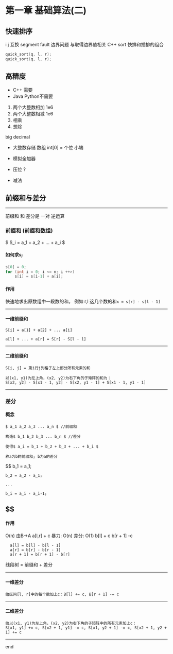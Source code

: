 # 第一章 基础算法(二)

## 快速排序
i j 互换
segment fault
边界问题
与取得边界值相关
C++ sort 快排和插排的组合
```C++
quick_sort(q, l, r);
quick_sort(q, l, r);
```

## 高精度
*  C++ 需要 
* Java Python不需要

1. 两个大整数相加 1e6
2. 两个大整数相减 1e6
3. 相乘
4. 想除

big decimal
* 大整数存储 数组 int[0] = 个位 小端
* 模拟全加器
* 压位 ?

* 减法


## 前缀和与差分
---
前缀和 和 差分是 一对 逆运算
### 前缀和 (前缀和数组)
$ S_i = a_1 + a_2 + ... + a_i $
#### 如何求$s_i$
```C++
s[0] = 0;
for (int i = 0; i <= n; i ++>)
    s[i] = s[i-1] + a[i];
```
#### 作用
快速地求出原数组中一段数的和。
例如 r,l 这几个数的和`x = s[r] - s[l - 1]`

---
#### 一维前缀和 
```
S[i] = a[1] + a[2] + ... a[i]

a[l] + ... + a[r] = S[r] - S[l - 1]
```
---
#### 二维前缀和 
```
S[i, j] = 第i行j列格子左上部分所有元素的和

以(x1, y1)为左上角，(x2, y2)为右下角的子矩阵的和为：
S[x2, y2] - S[x1 - 1, y2] - S[x2, y1 - 1] + S[x1 - 1, y1 - 1]
```

---
### 差分
#### 概念
    $ a_1 a_2 a_3 ... a_n $ //前缀和

    构造$ b_1 b_2 b_3 ... b_n $ //差分

    使得$ a_i = b_1 + b_2 + b_3 + ... + b_i $

    称a为b的前缀和; b为a的差分

$$
    b_1 = a_1;

    b_2 = a_2 - a_1;

    ...
    
    b_i = a_i - a_i-1;
$$
---
#### 作用

  O(n) 由B->A
  a[l,r] + c
    暴力: O(n)
    差分: O(1)
      b[l] + c
      b[r + 1] -c

      a[l] = b[l] - b[l - 1]
      a[r] = b[r] - b[r - 1]
      a[r + 1] = b[r + 1] - b[r]
线段树 = 前缀和 + 差分


---
#### 一维差分

```
给区间[l, r]中的每个数加上c：B[l] += c, B[r + 1] -= c
```

---

#### 二维差分

```
给以(x1, y1)为左上角，(x2, y2)为右下角的子矩阵中的所有元素加上c：
S[x1, y1] += c, S[x2 + 1, y1] -= c, S[x1, y2 + 1] -= c, S[x2 + 1, y2 + 1] += c
```
---------- 
end
